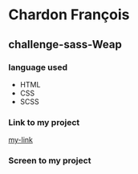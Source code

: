 # Chardon François
## challenge-sass-Weap

### language used

- HTML
- CSS
- SCSS

### Link to my project 

[my-link]()

### Screen to my project

